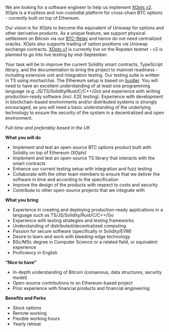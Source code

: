 
We are looking for a software engineer to help us implement [XOpts v2](https://github.com/interlay/xopts). XOpts is a trustless and non-custodial platform for cross-chain BTC options - currently built on top of Ethereum. 

Our vision is for XOpts to become the equivalent of Uniswap for options and other derivative products. As a unique feature, we support physical settlement on Bitcoin via our [BTC-Relay](https://github.com/interlay/BTC-Relay-Solidity) and hence do not need centralized oracles. XOpts also supports trading of option positions via Uniswap exchange contracts. [XOpts v1](https://xopts.io/) is currently live on the Ropsten testnet - v2 is planned to go into live testing by mid-September.

Your task will be to improve the current Solidity smart contracts, TypeScript library, and the documentation to bring the project to mainnet readiness - including extensive unit and integration testing. Our testing suite is written in TS using mocha/chai. The Ethereum setup is based on [buidler](https://buidler.dev/). You will need to have an excellent understanding of at least one programming language (e.g. JS/TS/Solidity/Rust/C/C++/Go) and experience with writing production-ready software (incl. E2E testing). Experience with development in blockchain-based environments and/or distributed systems is strongly encouraged, as you will need a basic understanding of the underlying technology to ensure the security of the system in a decentralized and open environment.

*Full-time and preferably based in the UK*

**What you will do**

- Implement and test an open-source BTC options product built with Solidity on top of Ethereum (XOpts)
- Implement and test an open-source TS library that interacts with the smart contracts
- Enhance our current testing setup with integration and fuzz testing
- Collaborate with the other team members to ensure that we deliver the software in time and according to the specification
- Improve the design of the products with respect to costs and security
- Contribute to other open-source projects that we integrate with 

**What you bring**

- Experience in creating and deploying production-ready applications in a language such as TS/JS/Solidity/Rust/C/C++/Go
- Experience with testing strategies and testing frameworks
- Understanding of distributed/decentralized computing
- Passion for secure software (specifically in Solidity/EVM)
- Desire to learn and work with bleeding-edge technology
- BSc/MSc degree in Computer Science or a related field, or equivalent experience
- Proficiency in English

**“Nice to have”**
- In-depth understanding of Bitcoin (consensus, data structures, security model)
- Open-source contributions to an Ethereum-based project
- Prior experience with financial products and financial engineering

**Benefits and Perks**
* Stock options
* Remote working
* Flexible working hours
* Yearly retreat